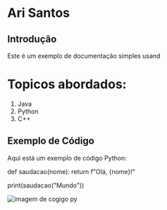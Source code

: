 # Ari Santos

## Introdução

Este é um exemplo de documentação simples usand

# Topicos abordados:
1. Java
2. Python
3. C++

## Exemplo de Código

Aqui está um exemplo de código Python:

def saudacao(nome):
    return f"Olá, {nome}!"

print(saudacao("Mundo"))

![imagem de cogigo py](https://www.cedrotech.com/wp-content/uploads/2022/12/python-opencv-5.png)
